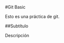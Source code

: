 #Git Basic

<!-- Esto lo debería ignorar -->

Esto es una práctica de git.

##Subtítulo

Descripción

